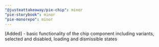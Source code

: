 ```yaml
---
"@justeattakeaway/pie-chip": minor
"pie-storybook": minor
"pie-monorepo": minor
---
```


[Added] - basic functionality of the chip component including variants, selected and disabled, loading and dismissible states
